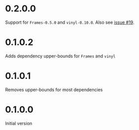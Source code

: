# 0.2.0.0
Support for `Frames-0.5.0` and `vinyl-0.10.0`. 
Also see [issue #19](https://github.com/gagandeepb/Frames-beam/issues/19).

# 0.1.0.2
Adds dependency upper-bounds for `Frames` and `vinyl`  

# 0.1.0.1
Removes upper-bounds for most dependencies

# 0.1.0.0
Initial version